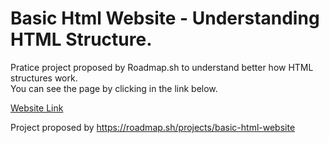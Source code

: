 # Basic Html Website - Understanding HTML Structure.
Pratice project proposed by Roadmap.sh to understand better how HTML structures work.<br>
You can see the page by clicking in the link below.

<a href="https://alexgmblt.github.io/BasicHtmlWebsite_RoadmapSh_Alexandre/"> Website Link </a>

Project proposed by https://roadmap.sh/projects/basic-html-website
